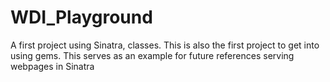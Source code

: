 WDI_Playground
==============
A first project using Sinatra, classes.
This is also the first project to get into using gems. 
This serves as an example for future references serving webpages in Sinatra
